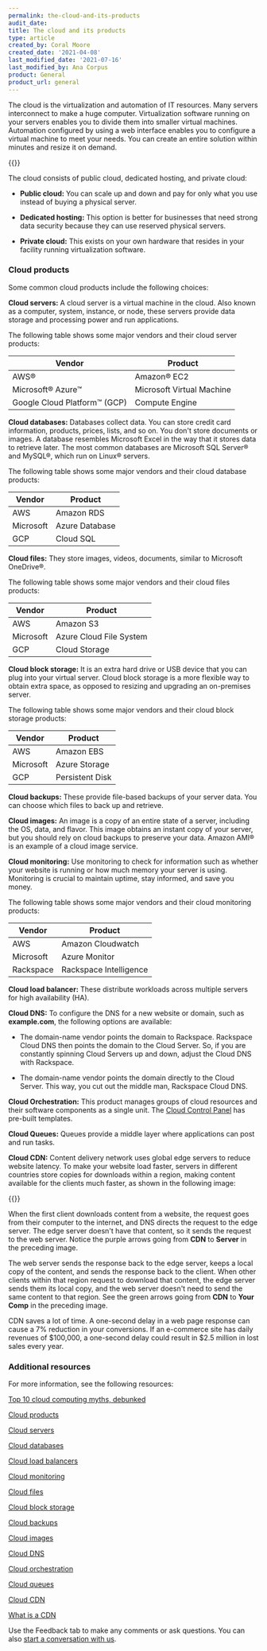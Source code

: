 ```yaml
---
permalink: the-cloud-and-its-products
audit_date:
title: The cloud and its products
type: article
created_by: Coral Moore
created_date: '2021-04-08'
last_modified_date: '2021-07-16'
last_modified_by: Ana Corpus
product: General
product_url: general
---
```


The cloud is the virtualization and automation of IT resources. Many servers
interconnect to make a huge computer. Virtualization software running on your
servers enables you to divide them into smaller virtual machines. Automation
configured by using a web interface enables you to configure a virtual machine
to meet your needs. You can create an entire solution within minutes and resize
it on demand.

{{<image src="cloud.gif" alt="" title="">}}

The cloud consists of public cloud, dedicated hosting, and private cloud:

- **Public cloud:** You can scale up and down and pay for only what you use
  instead of buying a physical server.

- **Dedicated hosting:** This option is better for businesses that need strong
  data security because they can use reserved physical servers.

- **Private cloud:** This exists on your own hardware that resides in your
  facility running virtualization software.

### Cloud products

Some common cloud products include the following choices:

**Cloud servers:** A cloud server is a virtual machine in the cloud. Also
known as a computer, system, instance, or node, these servers provide data
storage and processing power and run applications.

The following table shows some major vendors and their cloud server products:

| Vendor | Product |
|--|--|
| AWS&reg; | Amazon&reg; EC2 |
| Microsoft&reg; Azure&trade;| Microsoft Virtual Machine |
| Google Cloud Platform&trade; (GCP)| Compute Engine |

**Cloud databases:** Databases collect data. You can store  credit card
information, products, prices, lists, and so on. You don't store documents
or images. A database resembles Microsoft Excel in the way that it stores
data to retrieve later. The most common databases are Microsoft SQL Server&reg;
and MySQL&reg;, which run on Linux&reg; servers.

The following table shows some major vendors and their cloud database products:

| Vendor | Product |
|--|--|
| AWS | Amazon RDS |
| Microsoft| Azure Database |
| GCP| Cloud SQL |

**Cloud files:** They store images, videos, documents, similar to Microsoft OneDrive&reg;.

The following table shows some major vendors and their cloud files products:

| Vendor | Product |
|--|--|
| AWS | Amazon S3 |
| Microsoft| Azure Cloud File System |
| GCP| Cloud Storage |

**Cloud block storage:** It is an extra hard drive or USB device that
you can plug into your virtual server. Cloud block storage is a more
flexible way to obtain extra space, as opposed to resizing and upgrading
an on-premises server. 

The following table shows some major vendors and their cloud block storage products:

| Vendor | Product |
|--|--|
| AWS | Amazon EBS |
| Microsoft | Azure Storage |
| GCP | Persistent Disk |

**Cloud backups:** These provide file-based backups of your server data. You
can choose which files to back up and retrieve.

**Cloud images:** An image is a copy of an entire state of a server, including
the OS, data, and flavor. This image obtains an instant copy of your server,
but you should rely on cloud backups to preserve your data. Amazon AMI&reg;
is an example of a cloud image service.

**Cloud monitoring:** Use monitoring to check for information such as whether
your website is running or how much memory your server is using. Monitoring
is crucial to maintain uptime, stay informed, and save you money.

The following table shows some major vendors and their cloud monitoring products:

| Vendor | Product |
|--|--|
| AWS | Amazon Cloudwatch |
| Microsoft| Azure Monitor |
| Rackspace| Rackspace Intelligence |

**Cloud load balancer:** These distribute workloads across multiple servers
for high availability (HA).

**Cloud DNS:** To configure the DNS for a new website or domain, such as
**example.com**, the following options are available:

- The domain-name vendor points the domain to Rackspace. Rackspace Cloud DNS
  then points the domain to the Cloud Server. So, if you are constantly
  spinning Cloud Servers up and down, adjust the Cloud DNS with Rackspace.

- The domain-name vendor points the domain directly to the Cloud Server.
  This way, you cut out the middle man, Rackspace Cloud DNS.

**Cloud Orchestration:** This product manages groups of cloud resources and
their software components as a single unit. The
[Cloud Control Panel](login.rackspace.com) has pre-built templates.

**Cloud Queues:** Queues provide a middle layer where applications can
post and run tasks.

**Cloud CDN:** Content delivery network uses global edge servers to reduce
website latency. To make your website load faster, servers in different
countries store copies for downloads within a region, making content
available for the clients much faster, as shown in the following image:
  
{{<image src="cdn.png" alt="" title="">}}

When the first client downloads content from a website, the request goes
from their computer to the internet, and DNS directs the request to the edge
server. The edge server doesn't have that content, so it sends the request
to the web server. Notice the purple arrows going from **CDN** to **Server**
in the preceding image.

The web server sends the response back to the edge server, keeps a local
copy of the content, and sends the response back to the client. When other
clients within that region request to download that content, the edge server
sends them its local copy, and the web server doesn't need to send the same
content to that region. See the green arrows going from **CDN** to **Your Comp**
in the preceding image.

CDN saves a lot of time. A one-second delay in a web page response can cause a
7% reduction in your conversions. If an e-commerce site has daily revenues of
\$100,000, a one-second delay could result in \$2.5 million in lost sales every
year.

### Additional resources
  
For more information, see the following resources:

[Top 10 cloud computing myths, debunked](https://www.rackspace.com/library/cloud-computing-myths)

[Cloud products](https://docs.rackspace.com/support/how-to/#cloud-hosting)

[Cloud servers](https://docs.rackspace.com/support/how-to/cloud-servers)

[Cloud databases](https://docs.rackspace.com/support/how-to/cloud-databases)

[Cloud load balancers](https://docs.rackspace.com/support/how-to/cloud-load-balancers)

[Cloud monitoring](https://docs.rackspace.com/support/how-to/rackspace-monitoring)

[Cloud files](https://docs.rackspace.com/support/how-to/cloud-files)

[Cloud block storage](https://docs.rackspace.com/support/how-to/cloud-block-storage)

[Cloud backups](https://docs.rackspace.com/support/how-to/cloud-backup)

[Cloud images](https://docs.rackspace.com/support/how-to/cloud-images)

[Cloud DNS](https://docs.rackspace.com/support/how-to/cloud-dns)

[Cloud orchestration](https://docs.rackspace.com/support/how-to/cloud-orchestration)

[Cloud queues](https://docs.rackspace.com/support/how-to/cloud-queues)

[Cloud CDN](https://docs.rackspace.com/support/how-to/rackspace-cdn)

[What is a CDN](https://www.rackspace.com/library/what-is-a-cdn)

Use the Feedback tab to make any comments or ask questions. You can also [start a conversation with us](https://www.rackspace.com/contact).

